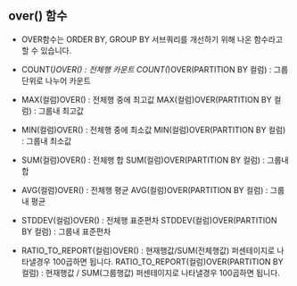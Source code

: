 ## over() 함수
  - OVER함수는 ORDER BY, GROUP BY 서브쿼리를 개선하기 위해 나온 함수라고 할 수 있습니다.
  - COUNT(*)OVER() : 전체행 카운트
    COUNT(*)OVER(PARTITION BY 컬럼) : 그룹단위로 나누어 카운트

  - MAX(컬럼)OVER() : 전체행 중에 최고값
    MAX(컬럼)OVER(PARTITION BY 컬럼) : 그룹내 최고값

  - MIN(컬럼)OVER() : 전체행 중에 최소값
    MIN(컬럼)OVER(PARTITION BY 컬럼) : 그룹내 최소값

  - SUM(컬럼)OVER() : 전체행 합
    SUM(컬럼)OVER(PARTITION BY 컬럼) : 그룹내 합

  - AVG(컬럼)OVER() : 전체행 평균
    AVG(컬럼)OVER(PARTITION BY 컬럼) : 그룹내 평균

  - STDDEV(컬럼)OVER() : 전체행 표준편차
    STDDEV(컬럼)OVER(PARTITION BY 컬럼) : 그룹내 표준편차

  - RATIO_TO_REPORT(컬럼)OVER() : 현재행값/SUM(전체행값) 퍼센테이지로 나타낼경우 100곱하면 됩니다.
    RATIO_TO_REPORT(컬럼)OVER(PARTITION BY 컬럼) : 현재행값 / SUM(그룹행값) 퍼센테이지로 나타낼경우 100곱하면 됩니다.




